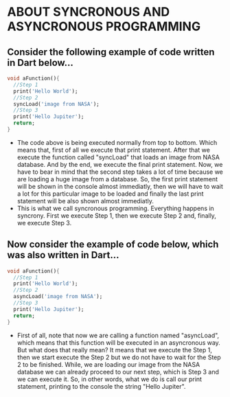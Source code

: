# ABOUT SYNCRONOUS AND ASYNCRONOUS PROGRAMMING

## Consider the following example of code written in Dart below...
```dart
void aFunction(){
  //Step 1
  print('Hello World');
  //Step 2
  syncLoad('image from NASA');
  //Step 3
  print('Hello Jupiter');
  return;
}
```
* The code above is being executed normally from top to bottom. Which means that, first of all we execute that print statement. After that we execute the function called "syncLoad" that loads an image from NASA database. And by the end, we execute the final print statement. Now, we have to bear in mind that the second step takes a lot of time because we are loading a huge image from a database. So, the first print statement will be shown in the console almost immediatly, then we will have to wait a lot for this particular image to be loaded and finally the last print statement will be also shown almost immediatly.
* This is what we call syncronous programming. Everything happens in syncrony. First we execute Step 1, then we execute Step 2 and, finally, we execute Step 3.

## Now consider the example of code below, which was also written in Dart...
```dart
void aFunction(){
  //Step 1
  print('Hello World');
  //Step 2
  asyncLoad('image from NASA');
  //Step 3
  print('Hello Jupiter');
  return;
}
```
* First of all, note that now we are calling a function named "asyncLoad", which means that this function will be executed in an asyncronous way. But what does that really mean? It means that we execute the Step 1, then we start execute the Step 2 but we do not have to wait for the Step 2 to be finished. While, we are loading our image from the NASA database we can already proceed to our next step, which is Step 3 and we can execute it. So, in other words, what we do is call our print statement, printing to the console the string "Hello Jupiter".

